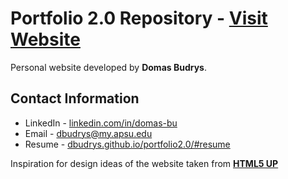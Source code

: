 # Portfolio 2.0 Repository -  [Visit Website](https://dbudrys.github.io/portfolio2.0/)
Personal website developed by **Domas Budrys**.

## Contact Information
- LinkedIn - [linkedin.com/in/domas-bu](https://www.linkedin.com/in/domas-bu/)
- Email - [dbudrys@my.apsu.edu](mailto:dbudrys@my.apsu.edu)
- Resume - [dbudrys.github.io/portfolio2.0/#resume](https://dbudrys.github.io/portfolio2.0/#resume)

Inspiration for design ideas of the website taken from **[HTML5 UP](https://html5up.net/)**